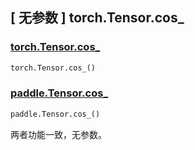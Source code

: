 ## [ 无参数 ] torch.Tensor.cos_

### [torch.Tensor.cos_](https://pytorch.org/docs/stable/generated/torch.Tensor.cos_.html)

```python
torch.Tensor.cos_()
```

### [paddle.Tensor.cos_]()

```python
paddle.Tensor.cos_()
```

两者功能一致，无参数。
